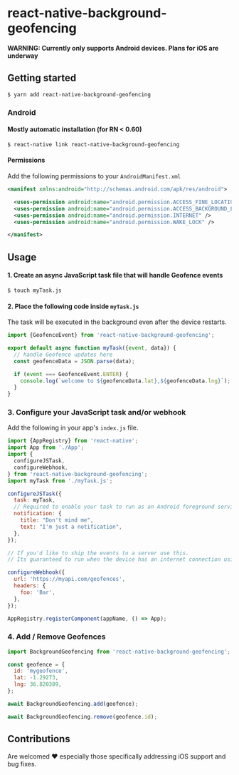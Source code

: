 # react-native-background-geofencing

**WARNING: Currently only supports Android devices. Plans for iOS are underway**

## Getting started

`$ yarn add react-native-background-geofencing`

### Android

#### Mostly automatic installation (for RN < 0.60)

`$ react-native link react-native-background-geofencing`

#### Permissions

Add the following permissions to your `AndroidManifest.xml`

```xml
<manifest xmlns:android="http://schemas.android.com/apk/res/android">

  <uses-permission android:name="android.permission.ACCESS_FINE_LOCATION"/>
  <uses-permission android:name="android.permission.ACCESS_BACKGROUND_LOCATION"/>
  <uses-permission android:name="android.permission.INTERNET" />
  <uses-permission android:name="android.permission.WAKE_LOCK" />

</manifest>
```

## Usage

#### 1. Create an async JavaScript task file that will handle Geofence events

`$ touch myTask.js`

#### 2. Place the following code inside `myTask.js`

The task will be executed in the background even after the device restarts.

```javascript
import {GeofenceEvent} from 'react-native-background-geofencing';

export default async function myTask({event, data}) {
  // handle Geofence updates here
  const geofenceData = JSON.parse(data);

  if (event === GeofenceEvent.ENTER) {
    console.log(`welcome to ${geofenceData.lat},${geofenceData.lng}`);
  }
}
```

### 3. Configure your JavaScript task and/or webhook

Add the following in your app's `index.js` file.

```javascript
import {AppRegistry} from 'react-native';
import App from './App';
import {
  configureJSTask,
  configureWebhook,
} from 'react-native-background-geofencing';
import myTask from './myTask.js';

configureJSTask({
  task: myTask,
  // Required to enable your task to run as an Android foreground service
  notification: {
    title: "Don't mind me",
    text: "I'm just a notification",
  },
});

// If you'd like to ship the events to a server use this.
// Its guaranteed to run when the device has an internet connection using Android's Work manager API

configureWebhook({
  url: 'https://myapi.com/geofences',
  headers: {
    foo: 'Bar',
  },
});

AppRegistry.registerComponent(appName, () => App);
```

### 4. Add / Remove Geofences

```javascript
import BackgroundGeofencing from 'react-native-background-geofencing';

const geofence = {
  id: 'mygeofence',
  lat: -1.29273,
  lng: 36.820389,
};

await BackgroundGeofencing.add(geofence);

await BackgroundGeofencing.remove(geofence.id);
```

## Contributions

Are welcomed ♥️ especially those specifically addressing iOS support and bug fixes.
